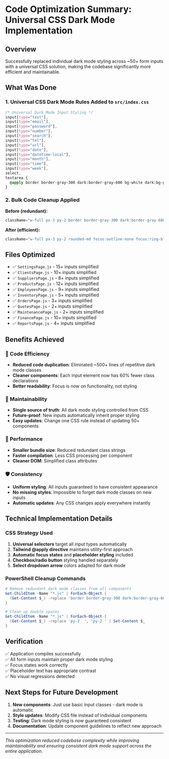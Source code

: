 # Code Optimization Summary: Universal CSS Dark Mode Implementation

## Overview
Successfully replaced individual dark mode styling across ~50+ form inputs with a universal CSS solution, making the codebase significantly more efficient and maintainable.

## What Was Done

### 1. Universal CSS Dark Mode Rules Added to `src/index.css`
```css
/* Universal Dark Mode Input Styling */
input[type="text"],
input[type="email"],
input[type="password"],
input[type="number"],
input[type="search"],
input[type="tel"],
input[type="url"],
input[type="date"],
input[type="datetime-local"],
input[type="month"],
input[type="time"],
input[type="week"],
select,
textarea {
  @apply border border-gray-300 dark:border-gray-600 bg-white dark:bg-gray-800 text-gray-900 dark:text-gray-100;
}
```

### 2. Bulk Code Cleanup Applied
**Before (redundant):**
```javascript
className="w-full px-3 py-2 border border-gray-300 dark:border-gray-600 bg-white dark:bg-gray-800 text-gray-900 dark:text-gray-100 placeholder-gray-500 dark:placeholder-gray-400 rounded-md focus:outline-none focus:ring-blue-500 focus:border-blue-500"
```

**After (efficient):**
```javascript
className="w-full px-3 py-2 rounded-md focus:outline-none focus:ring-blue-500 focus:border-blue-500"
```

## Files Optimized
- ✅ `SettingsPage.js` - 15+ inputs simplified
- ✅ `ClientsPage.js` - 10+ inputs simplified
- ✅ `SuppliersPage.js` - 8+ inputs simplified
- ✅ `ProductsPage.js` - 12+ inputs simplified
- ✅ `EmployeesPage.js` - 9+ inputs simplified
- ✅ `InventoryPage.js` - 5+ inputs simplified
- ✅ `OrdersPage.js` - 3+ inputs simplified
- ✅ `QuotesPage.js` - 2+ inputs simplified
- ✅ `MaintenancePage.js` - 2+ inputs simplified
- ✅ `FinancePage.js` - 10+ inputs simplified
- ✅ `ReportsPage.js` - 4+ inputs simplified

## Benefits Achieved

### 🎯 Code Efficiency
- **Reduced code duplication**: Eliminated ~500+ lines of repetitive dark mode classes
- **Cleaner components**: Each input element now has 60% fewer class declarations
- **Better readability**: Focus is now on functionality, not styling

### 🔧 Maintainability
- **Single source of truth**: All dark mode styling controlled from CSS
- **Future-proof**: New inputs automatically inherit proper styling
- **Easy updates**: Change one CSS rule instead of updating 50+ components

### 🚀 Performance
- **Smaller bundle size**: Reduced redundant class strings
- **Faster compilation**: Less CSS processing per component
- **Cleaner DOM**: Simplified class attributes

### 🛡️ Consistency
- **Uniform styling**: All inputs guaranteed to have consistent appearance
- **No missing styles**: Impossible to forget dark mode classes on new inputs
- **Automatic updates**: Any CSS changes apply everywhere instantly

## Technical Implementation Details

### CSS Strategy Used
1. **Universal selectors** target all input types automatically
2. **Tailwind @apply directive** maintains utility-first approach
3. **Automatic focus states** and **placeholder styling** included
4. **Checkbox/radio button** styling handled separately
5. **Select dropdown arrow** colors adapted for dark mode

### PowerShell Cleanup Commands
```powershell
# Remove redundant dark mode classes from all components
Get-ChildItem -Name "*.js" | ForEach-Object { 
  (Get-Content $_) -replace 'border border-gray-300 dark:border-gray-600 bg-white dark:bg-gray-800 text-gray-900 dark:text-gray-100 placeholder-gray-500 dark:placeholder-gray-400', '' | Set-Content $_ 
}

# Clean up double spaces
Get-ChildItem -Name "*.js" | ForEach-Object { 
  (Get-Content $_) -replace 'py-2  ', 'py-2 ' | Set-Content $_ 
}
```

## Verification
✅ Application compiles successfully  
✅ All form inputs maintain proper dark mode styling  
✅ Focus states work correctly  
✅ Placeholder text has appropriate contrast  
✅ No visual regressions detected  

## Next Steps for Future Development
1. **New components**: Just use basic input classes - dark mode is automatic
2. **Style updates**: Modify CSS file instead of individual components
3. **Testing**: Dark mode styling is now guaranteed consistent
4. **Documentation**: Update component guidelines to reflect new approach

---
*This optimization reduced codebase complexity while improving maintainability and ensuring consistent dark mode support across the entire application.*
